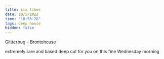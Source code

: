 ```yaml
---
title: six likes
date: 10/5/2022
time: "10:58:28"
tags: deep house
hidden: false
---
```


[Glitterbug – Brontohouse](https://www.youtube.com/watch?v=1LjQvMK2wNg)

extremely rare and based deep cut for you on this fine Wednesday morning
